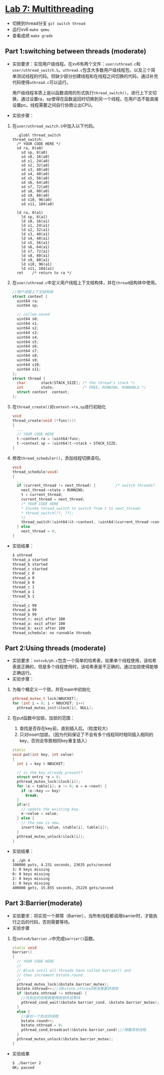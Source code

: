 # [Lab 7: Multithreading](https://pdos.csail.mit.edu/6.828/2020/labs/thread.html)

- 切换到thread分支 `git switch thread`
- 运行xv6 `make qemu`
- 查看成绩 `make grade`

## Part 1:switching between threads (moderate)

- 实验要求：实现用户级线程。在xv6有两个文件：`user/uthread.c`和`user/uthread_switch.S`。`uthread.c`包含大多数用户级线程包，以及三个简单测试线程的代码。但缺少部分创建线程和在线程之间切换的代码，通过补充代码使得`uthread.c`可以运行。

    用户级线程本质上是以函数调用的形式执行`thread_switch()`，进行上下文切换，通过设置ra，sp使得在函数返回时切换到另一个线程。在用户态不能直接设置pc。线程需要之间自行协商让出CPU。
- 实验步骤：

1. 在`user/uthread_switch.S`中加入以下代码。

    ```text
      .globl thread_switch
    thread_switch:
      /* YOUR CODE HERE */
      sd ra, 0(a0)
        sd sp, 8(a0)
        sd s0, 16(a0)
        sd s1, 24(a0)
        sd s2, 32(a0)
        sd s3, 40(a0)
        sd s4, 48(a0)
        sd s5, 56(a0)
        sd s6, 64(a0)
        sd s7, 72(a0)
        sd s8, 80(a0)
        sd s9, 88(a0)
        sd s10, 96(a0)
        sd s11, 104(a0)

      ld ra, 0(a1)
        ld sp, 8(a1)
        ld s0, 16(a1)
        ld s1, 24(a1)
        ld s2, 32(a1)
        ld s3, 40(a1)
        ld s4, 48(a1)
        ld s5, 56(a1)
        ld s6, 64(a1)
        ld s7, 72(a1)
        ld s8, 80(a1)
        ld s9, 88(a1)
        ld s10, 96(a1)
        ld s11, 104(a1)
      ret    /* return to ra */
    
    ```

2. 在`user/uthread.c`中定义用户线程上下文结构体，并在`thread`结构体中使用。

    ```c++
    //用户线程上下文结构体
    struct context {
      uint64 ra;
      uint64 sp;

      // callee-saved
      uint64 s0;
      uint64 s1;
      uint64 s2;
      uint64 s3;
      uint64 s4;
      uint64 s5;
      uint64 s6;
      uint64 s7;
      uint64 s8;
      uint64 s9;
      uint64 s10;
      uint64 s11;
    };
    struct thread {
      char       stack[STACK_SIZE]; /* the thread's stack */
      int        state;             /* FREE, RUNNING, RUNNABLE */
      struct context  context;
    };
    ```

3. 在`thread_create()`对`context->ra,sp`进行初始化

    ```c++
    void 
    thread_create(void (*func)())
    {
      ...
      // YOUR CODE HERE
      t->context.ra = (uint64)func;
      t->context.sp = (uint64)t->stack + STACK_SIZE;
    }
    ```

4. 修改`thread_scheduler()`，添加线程切换语句。

    ```c++
    void 
    thread_schedule(void)
    {
      ...
      if (current_thread != next_thread) {         /* switch threads?  */
        next_thread->state = RUNNING;
        t = current_thread;
        current_thread = next_thread;
        /* YOUR CODE HERE
        * Invoke thread_switch to switch from t to next_thread:
        * thread_switch(??, ??);
        */
        thread_switch((uint64)&t->context, (uint64)&current_thread->context);
      } else
        next_thread = 0;
    } 
    ```

- 实验结果：

    ```bash
    $ uthread
    thread_a started
    thread_b started
    thread_c started
    thread_c 0
    thread_a 0
    thread_b 0
    thread_c 1
    thread_a 1
    thread_b 1
    ...
    thread_c 99
    thread_a 99
    thread_b 99
    thread_c: exit after 100
    thread_a: exit after 100
    thread_b: exit after 100
    thread_schedule: no runnable threads    
    ```

## Part 2:Using threads (moderate)

- 实验要求：`notxv6/ph.c`包含一个简单的哈希表，如果单个线程使用，该哈希表是正确的，但是多个线程使用时，该哈希表是不正确的。通过加锁使得能够正确运行。
- 实验步骤：

1. 为每个桶定义一个锁，并在main中初始化

    ```c++
    pthread_mutex_t lock[NBUCKET];
    for (int i = 0; i < NBUCKET; i++) 
      pthread_mutex_init(&lock[i], NULL);
    ```

2. 在put函数中加锁，加锁的范围：
   1. 查找是否存在key前，直到插入后。（粒度较大）
   2. 只对insert加锁。（因为代码保证了不会有多个线程同时相同插入相同的key，否则会导致相同key重复插入）

    ```c++
    static 
    void put(int key, int value)
    {
      int i = key % NBUCKET;

      // is the key already present?
      struct entry *e = 0;
      pthread_mutex_lock(&lock[i]);
      for (e = table[i]; e != 0; e = e->next) {
        if (e->key == key)
          break;
      }
      if(e){
        // update the existing key.
        e->value = value;
      } else {
        // the new is new.
        insert(key, value, &table[i], table[i]);
      }
      pthread_mutex_unlock(&lock[i]);
    }
    ```

- 实验结果：

    ```bash
    $ ./ph 4
    100000 puts, 4.231 seconds, 23635 puts/second
    3: 0 keys missing
    0: 0 keys missing
    2: 0 keys missing
    1: 0 keys missing
    400000 gets, 15.855 seconds, 25229 gets/second    
    ```

## Part 3:Barrier(moderate)

- 实验要求：将实现一个屏障（Barrier），当所有线程都调用barrier时，才能执行之后的代码，否则需要等待。
- 实验步骤

1. 在`notxv6/barrier.c`中完成`barrier()`函数。

    ```c++
    static void 
    barrier()
    {
      // YOUR CODE HERE
      //
      // Block until all threads have called barrier() and
      // then increment bstate.round.
      //
      pthread_mutex_lock(&bstate.barrier_mutex);
      bstate.nthread++;//对bstate.nthread修改需要获得锁
      if (bstate.nthread != nthread) {
        //先到达的线程需要释放锁并且等待
        pthread_cond_wait(&bstate.barrier_cond, &bstate.barrier_mutex);
      }
      else {
        //最后一个到达的线程
        bstate.round++;
        bstate.nthread = 0;
        pthread_cond_broadcast(&bstate.barrier_cond);//唤醒其他线程
      }
      pthread_mutex_unlock(&bstate.barrier_mutex);
    }
    ```

- 实验结果

    ```bash
    $ ./barrier 2
    OK; passed
    ```
